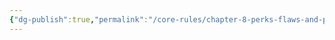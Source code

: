 ```yaml
---
{"dg-publish":true,"permalink":"/core-rules/chapter-8-perks-flaws-and-points/perks-list/trait/senses/dark-vision/"}
---
```


